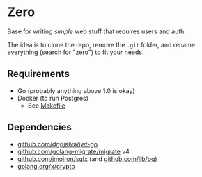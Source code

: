 # Zero

Base for writing *simple* web stuff that requires users and auth.

The idea is to clone the repo, remove the `.git` folder, and rename everything
(search for "zero") to fit your needs.


## Requirements

* Go (probably anything above 1.0 is okay)
* Docker (to run Postgres)
    * See [Makefile](./Makefile)


## Dependencies

* [github.com/dgrijalva/jwt-go](dgrijalva/jwt-go)
* [github.com/golang-migrate/migrate](golang-migrate/migrate) v4
* [github.com/jmoiron/sqlx](jmoiron/sqlx) (and [github.com/lib/pq](lib/pq))
* [golang.org/x/crypto](x/crypto)



